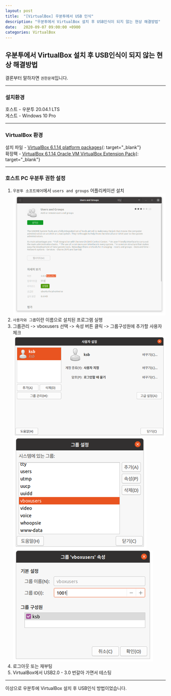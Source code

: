 ```yaml
---
layout: post
title:  "[VirtualBox] 우분투에서 USB 인식"
description: "우분투에서 VirtualBox 설치 후 USB인식이 되지 않는 현상 해결방법"
date:   2020-09-07 09:00:00 +0900
categories: VirtualBox
---
```


## 우분투에서 VirtualBox 설치 후 USB인식이 되지 않는 현상 해결방법
결론부터 말하자면 `권한문제`입니다.

---

### 설치환경
호스트 - 우분투 20.04.1 LTS  
게스트 - Windows 10 Pro

---

### VirtualBox 환경
설치 파일 - [VirtualBox 6.1.14 platform packages][버추얼박스 다운로드 링크]{: target="_blank"}  
확장팩 - [VirtualBox 6.1.14 Oracle VM VirtualBox Extension Pack][버추얼박스 다운로드 링크]{: target="_blank"}

---

### 호스트 PC 우분투 권한 설정
1. `우분투 소프트웨어`에서 `users and groups` 어플리케이션 설치
![우분투 소프트웨어 users and groups 설치](/assets/images/2020-09-07/usb-recognition-in-ubuntu-1.png)
2. `사용자와 그룹`이란 이름으로 설치된 프로그램 실행
3. 그룹관리 -> vboxusers 선택 -> 속성 버튼 클릭 -> 그룹구성원에 추가할 사용자 체크
![그룹관리](/assets/images/2020-09-07/usb-recognition-in-ubuntu-2.png)
![vboxusers 선택](/assets/images/2020-09-07/usb-recognition-in-ubuntu-3.png)
![그룹구성원 추가](/assets/images/2020-09-07/usb-recognition-in-ubuntu-4.png)
4. 로그아웃 또는 재부팅
5. VirtualBox에서 USB2.0 - 3.0 번갈아 가면서 테스팅

---

이상으로 우분투에 VirtualBox 설치 후 USB인식 방법이었습니다.

[버추얼박스 다운로드 링크]: https://www.virtualbox.org/wiki/Downloads
